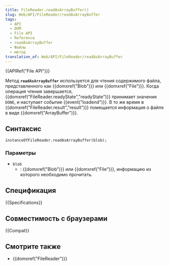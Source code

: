```yaml
---
title: FileReader.readAsArrayBuffer()
slug: Web/API/FileReader/readAsArrayBuffer
tags:
  - API
  - DOM
  - File API
  - Reference
  - readAsArrayBuffer
  - Файлы
  - метод
translation_of: Web/API/FileReader/readAsArrayBuffer
---
```

{{APIRef("File API")}}

Метод **`readAsArrayBuffer`** используется для чтения содержимого файла, представленного как {{domxref("Blob")}} или {{domxref("File")}}. Когда операция чтения завершается, {{domxref("FileReader.readyState","readyState")}} принимает значение `DONE`, и наступает событие {{event("loadend")}}. В то же время в {{domxref("FileReader.result","result")}} помещается информация о файле в виде {{domxref("ArrayBuffer")}}.

## Синтаксис

```
instanceOfFileReader.readAsArrayBuffer(blob);
```

### Параметры

- `blob`
  - : {{domxref("Blob")}} или {{domxref("File")}}, информацию из которого необходимо прочитать.

## Спецификация

{{Specifications}}

## Совместимость с браузерами

{{Compat}}

## Смотрите также

- {{domxref("FileReader")}}
